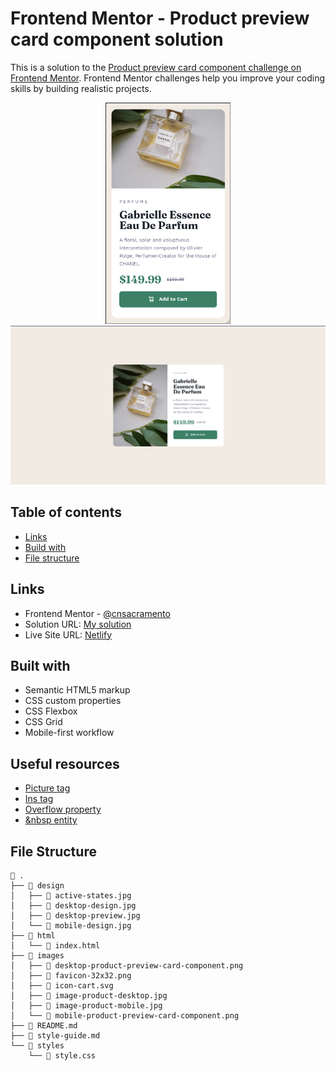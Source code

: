 # Frontend Mentor - Product preview card component solution

This is a solution to the [Product preview card component challenge on Frontend Mentor](https://www.frontendmentor.io/challenges/product-preview-card-component-GO7UmttRfa). Frontend Mentor challenges help you improve your coding skills by building realistic projects. 

<div align="center">
  <img src="./images/mobile-product-preview-card-component.png" alt="Mobile design preview for the Product preview card component coding challenge" width="200px">
  <img src="./images/desktop-product-preview-card-component.png" alt="Desktop design preview for the Product preview card component coding challenge" width="700px">
</div>

## Table of contents

- [Links](#links)
- [Build with](#built-with)
- [File structure](#file-structure)

## Links

- Frontend Mentor - [@cnsacramento](https://www.frontendmentor.io/profile/cnsacramento)
- Solution URL: [My solution](https://www.frontendmentor.io/solutions/product-preview-card-component-ez7gH0hGDc)
- Live Site URL: [Netlify](https://cnsacramento-fm-product-preview.netlify.app/)

## Built with

- Semantic HTML5 markup
- CSS custom properties
- CSS Flexbox
- CSS Grid
- Mobile-first workflow

## Useful resources
* [Picture tag](https://www.geeksforgeeks.org/html-picture-tag/)
* [Ins tag](https://developer.mozilla.org/es/docs/Web/HTML/Element/ins)
* [Overflow property](https://developer.mozilla.org/en-US/docs/Web/CSS/overflow)
* [&nbsp entity](https://english.stackexchange.com/questions/28467/when-is-it-appropriate-to-use-non-breaking-spaces/28476#28476)


## File Structure

```
 .
├──  design
│   ├──  active-states.jpg
│   ├──  desktop-design.jpg
│   ├──  desktop-preview.jpg
│   └──  mobile-design.jpg
├──  html
│   └──  index.html
├──  images
│   ├──  desktop-product-preview-card-component.png
│   ├──  favicon-32x32.png
│   ├──  icon-cart.svg
│   ├──  image-product-desktop.jpg
│   ├──  image-product-mobile.jpg
│   └──  mobile-product-preview-card-component.png
├──  README.md
├──  style-guide.md
└──  styles
    └──  style.css
```
